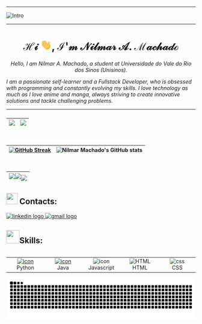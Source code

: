 <hr>

<img src="https://github.com/NilmarAxe/NilmarAxe/assets/116046115/5041f0d7-81bd-4d5f-bcbb-d5da1a903f07" alt="Intro" height="230" width="100%">

<hr>

<h1 align="center">ℋ𝒾 <img src="https://raw.githubusercontent.com/ABSphreak/ABSphreak/master/gifs/Hi.gif" width="30px">, ℐ'𝓂 𝒩𝒾𝓁𝓂𝒶𝓇 𝒜. ℳ𝒶𝒸𝒽𝒶𝒹ℴ</h1>

<p align="center">
  <em>
 Hello, I am Nilmar A. Machado, a student at Universidade do Vale do Rio dos Sinos (Unisinos).

I am a passionate self-learner and a Fullstack Developer, who is obsessed with programming and constantly evolving my skills. I love technology as much as I love anime and manga, always striving to create innovative solutions and tackle challenging problems.
</em>

<hr>

###

|![](http://github-profile-summary-cards.vercel.app/api/cards/profile-details?username=NilmarAxe&theme=github_dark)|![](http://github-profile-summary-cards.vercel.app/api/cards/productive-time?username=NilmarAxe&theme=github_dark&utcOffset=8)|
|---|---|
<br> 

[![GitHub Streak](https://streak-stats.demolab.com?user=NilmarAxe&theme=github-dark-blue)](https://git.io/streak-stats)|![Nilmar Machado's GitHub stats](https://github-readme-stats.vercel.app/api?username=NilmarAxe&theme=github_dark&show_icons=true)
|---|---|
<br>

|![](http://github-profile-summary-cards.vercel.app/api/cards/repos-per-language?username=NilmarAxe&theme=github_dark)![](http://github-profile-summary-cards.vercel.app/api/cards/most-commit-language?username=NilmarAxe&theme=github_dark)<img align="center" height="200" src="https://github.com/NilmarAxe/NilmarAxe/assets/116046115/fbd3b908-473c-4afb-a587-5be4d0a83d1f"  />
|---|

###

<h2><img src="https://media.giphy.com/media/mpM654sL8gJumwGmAn/giphy.gif" width="30px" height="30px"> Contacts:</h2>

<div align="left">
  <a href="https://www.linkedin.com/in/nilmarmachado/" target="_blank">
    <img src="https://img.shields.io/static/v1?message=LinkedIn&logo=linkedin&label=&color=0077B5&logoColor=white&labelColor=&style=for-the-badge" height="35" alt="linkedin logo"  />
  </a>
  <a href="mailto:nilmarmachadoaxe@gmail.com" target="_blank">
    <img src="https://img.shields.io/static/v1?message=Gmail&logo=gmail&label=&color=D14836&logoColor=white&labelColor=&style=for-the-badge" height="35" alt="gmail logo"  />
  </a>
</div>

###

<h2><img src="https://media.giphy.com/media/tZIxqCNZhC9YKasYf7/giphy.gif" width="35px" height="35px">Skills:</h2>

<table align="left">

  <tr>
    <td align="center" width="96">
      <a href="#macropower-tech">
        <img src="https://techstack-generator.vercel.app/python-icon.svg" alt="icon" width="65" height="65" />
      </a>
      <br>Python
    </td>
    <td align="center" width="96">
      <a href="#macropower-tech">
        <img src="https://techstack-generator.vercel.app/java-icon.svg" alt="icon" width="65" height="65" />
      </a>
      <br>Java
     <td align="center" width="96">
        <img src="https://techstack-generator.vercel.app/js-icon.svg" alt="icon" width="65" height="65" />
      <br>Javascript
    </td>
     <td align="center"  width="96">
        <img src="https://skillicons.dev/icons?i=html" width="48" height="48" alt="HTML" />
      <br>HTML
    </td>
    <td align="center" width="96">
        <img src="https://skillicons.dev/icons?i=css" width="48" height="48" alt="css" />
      <br>CSS
    </td>
    
</tr>

</table>

###

<br clear="both">

<img src="https://raw.githubusercontent.com/NilmarAxe/NilmarAxe/output/snake.svg" alt="Snake animation" />

###

